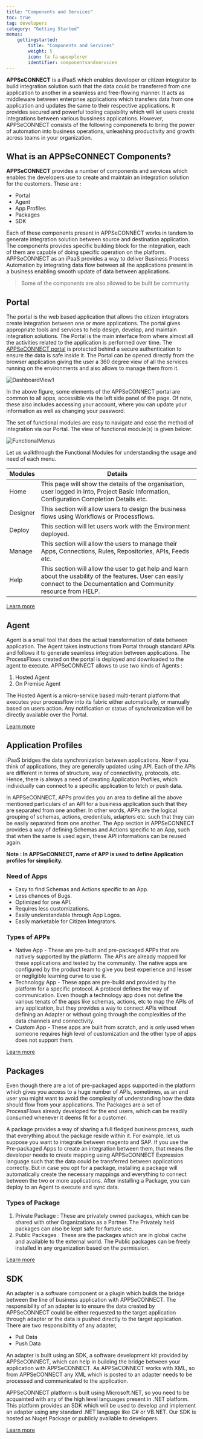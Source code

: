 ```yaml
---
title: "Components and Services"
toc: true
tag: developers
category: "Getting Started"
menus: 
    gettingstarted:
        title: "Components and Services"
        weight: 5
        icon: fa fa-wpexplorer
        identifier: componentsandservices
---
```


**APPSeCONNECT** is a iPaaS which enables developer or citizen integrator to build integration solution such that the data could be transferred from one application to another in a seamless and free-flowing manner. It acts as middleware between enterprise applications which transfers data from one application and updates the same to their respective applications. 
It provides secured and powerful tooling capability which will let users create integrations between various bussiness applications. However, APPSeCONNECT consists of the following componenets to bring the power of automation into business operations, unleashing productivity and growth across teams in your organization.

## What is an APPSeCONNECT Components?

**APPSeCONNECT** provides a number of components and services which enables the developers use to create and maintain an integration solution for the customers. These are : 

* Portal 
* Agent
* App Profiles
* Packages
* SDK

Each of these components present in APPSeCONNECT works in tandem to generate integration solution between source and destination application. 
The components provides specific building block for the integration, each of them are capable of doing specific operation on the platform. 
APPSeCONNECT as an iPaaS provides a way to deliver Business Process Automation by integrating data flow between all the applications present in 
a business enabling smooth update of data between applications. 

> Some of the components are also allowed to be built be community

## Portal

The portal is the web based application that allows the citizen integrators create integration between one or more applications. The portal gives appropriate 
tools and services to help design, develop, and maintain integration solutions. The Portal is the main interface from where almost all the activities 
related to the application is performed over time. The [APPSeCONNECT portal](https://portal.appseconnect.com/Account/Login?ReturnUrl=%2f#!) 
is protected behind a secure authentication to ensure the data is safe inside it. The Portal can be opened directly from the browser application giving 
the user a 360 degree view of all the services running on the environments and also allows to manage them from it. 

![DashboardView1](/staticfiles/root/media/Dashboardview1.png)

In the above figure, some elements of the APPSeCONNECT portal are common to all apps, accessible via the left side panel of the page. Of note, these also includes accessing your account, where you can update your information as well as changing your password.

The set of functional modules are easy to navigate and ease the method of integration via our Portal. 
The view of functional module(s) is given below:

![FunctionalMenus](/staticfiles/root/media/FunctionalMenus.png)

Let us walkthrough the Functional Modules for understanding the usage and need of each menu. 

|Modules|Details|
|---|---|
|Home|This page will show the details of the organisation, user logged in into, Project Basic Information, Configuration Completion Details etc.|
|Designer|This section will allow users to design the business flows using Workflows or Processflows.|
|Deploy|This section will let users work with the Environment deployed.|
|Manage|This section will allow the users to manage their Apps, Connections, Rules, Repositories, APIs, Feeds etc.|
|Help|This section will allow the user to get help and learn about the usability of the features. User can easily connect to the Documentation and Community resource from HELP.|

[Learn more](/accessing%20portal/accessing-portal/)
 
## Agent

Agent is a small tool that does the actual transformation of data between application. The Agent takes instructions from Portal through standard APIs 
and follows it to generate seamless integration between applications. The ProcessFlows created on the portal is deployed and downloaded to the agent to execute. 
APPSeCONNECT allows to use two kinds of Agents : 

1. Hosted Agent 
2. On Premise Agent

The Hosted Agent is a micro-service based multi-tenant platform that executes your processflow into its fabric either automatically, or manually based 
on users action. Any notification or status of synchronization will be directly available over the Portal.

[Learn more](/getting%20started/accessing-agents/)

## Application Profiles

iPaaS bridges the data synchronization between applications. Now if you think of applications, they are generally updated using API. Each of the APIs 
are different in terms of structure, way of connectiviity, protocols, etc. Hence, there is always a need of creating Application Profiles, which 
individually can connect to a specific application to fetch or push data. 

In APPSeCONNECT, APPs provides you an area to define all the above mentioned particulars of an API for a business application such that they are separated from one another. In other words, APPs are the logical 
grouping of schemas, actions, credentials, adapters etc. such that they can be easily separated from one another. The App section in APPSeCONNECT 
provides a way of defining Schemas and Actions specific to an App, such that when the same is used again, these API informations can be reused again. 

**Note : In APPSeCONNECT, name of APP is used to define Application profiles for simplicity.**

### Need of Apps

* Easy to find Schemas and Actions specific to an App.
* Less chances of Bugs.
* Optimized for one API.
* Requires less customizations.
* Easily understandable through App Logos.
* Easily marketable for Citizen Integrators.

### Types of APPs

* Native App - These are pre-built and pre-packaged APPs that are natively supported by the platform. The APIs are already mapped for these applications and tested by the community. 
The native apps are configured by the product team to give you best experience and lesser or negligible learning curve to use it. 
* Technology App - These apps are pre-build and provided by the platform for a specific protocol. A protocol defines the way of communication. Even though a technology app does not define 
the various tenats of the apps like schemas, actions, etc to map the APIs of any application, but they provides a way to connect APIs without defining an Adapter or without going through the 
complexities of the data channels and connectivity. 
* Custom App - These apps are built from scratch, and is only used when someone requires high level of customization and the other type of apps does not support them.

[Learn more](/getting%20started/configurations/)

## Packages

Even though there are a lot of pre-packaged apps supported in the platform which gives you access to a huge number of APIs, sometimes, as an end user 
you might want to avoid the complexity of understanding how the data should flow from your applications. The Packages are a set of ProcessFlows already developed 
for the end users, which can be readily consumed whenever it deems fit for a customer. 

A package provides a way of sharing a full fledged business process, such that everything about the package reside within it. For example, let us suppose you want to integrate between 
magento and SAP. If you use the Pre-packaged Apps to create an integration between them, that means the developer needs to create mapping using APPSeCONNECT Expression language 
such that the data could be transferred between applications correctly. But in case you opt for a package, installing a package will automatically create the necessary mappings and everything 
to connect between the two or more applications. After installing a Package, you can deploy to an Agent to execute and sync data. 

### Types of Package

1. Private Package : These are privately owned packages, which can be shared with other Organizations as a Partner. The Privately held packages can also be kept safe for furture use. 
2. Public Packages : These are the packages which are in global cache and available to the external world. The Public packages can be freely installed in any organization based on the permission. 

[Learn more](/processflow/processflow-packaging-overview/)

## SDK

An adapter is a software component or a plugin which builds the bridge between the line of business application with APPSeCONNECT. 
The responsibility of an adapter is to ensure the data created by APPSeCONNECT could be either requested to the target application through 
adapter or the data is pushed directly to the target application. There are two responsibiltity of any adapter, 
 - Pull Data
 - Push Data

 An adapter is built using an SDK, a software development kit provided by APPSeCONNECT, which can help in building the bridge between your application 
 with APPSeCONNECT. As APPSeCONNECT works with XML, so from APPSeCONNECT any XML which is posted to an adapter needs to be processed and communicated to 
 the application. 

APPSeCONNECT platform is built using Microsoft.NET, so you need to be acquainted with any of the high level languages present in .NET platform. This platform provides an SDK which will be used to develop and implement an adapter using any standard .NET language like C# or VB.NET. 
Our SDK is hosted as Nuget Package or publicly available to developers.

[Learn more](/sdk/Overview-of-SDK/)